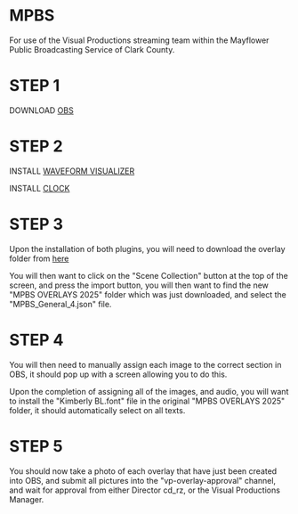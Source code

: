 # MPBS

For use of the Visual Productions streaming team within the Mayflower Public Broadcasting Service of Clark County.

# STEP 1

DOWNLOAD [OBS](https://obsproject.com/download)

# STEP 2

INSTALL [WAVEFORM VISUALIZER](https://obsproject.com/forum/resources/waveform.1423/)

INSTALL [CLOCK](https://drive.google.com/file/d/1lZ3gMeumP_Ue7B-ySu__cmIiAmJM4lTV/view?usp=sharing)

# STEP 3

Upon the installation of both plugins, you will need to download the overlay folder from [here](https://drive.google.com/drive/folders/1Ta27W5wfHrbp9qlCS-8y9JejZ8SfMY6A?usp=drive_link)

You will then want to click on the "Scene Collection" button at the top of the screen, and press the import button, you will then want to find the new "MPBS OVERLAYS 2025" folder which was just downloaded, and select the "MPBS_General_4.json" file.

# STEP 4

You will then need to manually assign each image to the correct section in OBS, it should pop up with a screen allowing you to do this. 

Upon the completion of assigning all of the images, and audio, you will want to install the "Kimberly BL.font" file in the original "MPBS OVERLAYS 2025" folder, it should automatically select on all texts.

# STEP 5

You should now take a photo of each overlay that have just been created into OBS, and submit all pictures into the "vp-overlay-approval" channel, and wait for approval from either Director cd_rz, or the Visual Productions Manager.
